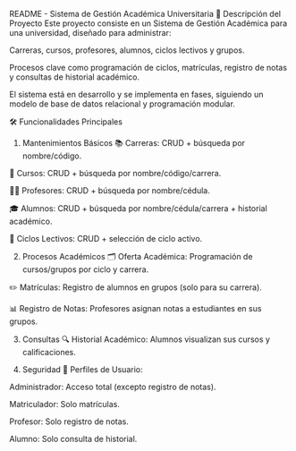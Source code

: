 README - Sistema de Gestión Académica Universitaria
📌 Descripción del Proyecto
Este proyecto consiste en un Sistema de Gestión Académica para una universidad, diseñado para administrar:

Carreras, cursos, profesores, alumnos, ciclos lectivos y grupos.

Procesos clave como programación de ciclos, matrículas, registro de notas y consultas de historial académico.

El sistema está en desarrollo y se implementa en fases, siguiendo un modelo de base de datos relacional y programación modular.

🛠️ Funcionalidades Principales
1. Mantenimientos Básicos
📚 Carreras: CRUD + búsqueda por nombre/código.

🏫 Cursos: CRUD + búsqueda por nombre/código/carrera.

👨‍🏫 Profesores: CRUD + búsqueda por nombre/cédula.

🎓 Alumnos: CRUD + búsqueda por nombre/cédula/carrera + historial académico.

📅 Ciclos Lectivos: CRUD + selección de ciclo activo.

2. Procesos Académicos
🗂 Oferta Académica: Programación de cursos/grupos por ciclo y carrera.

✏️ Matrículas: Registro de alumnos en grupos (solo para su carrera).

📊 Registro de Notas: Profesores asignan notas a estudiantes en sus grupos.

3. Consultas
🔍 Historial Académico: Alumnos visualizan sus cursos y calificaciones.

4. Seguridad
🔑 Perfiles de Usuario:

Administrador: Acceso total (excepto registro de notas).

Matriculador: Solo matrículas.

Profesor: Solo registro de notas.

Alumno: Solo consulta de historial.
